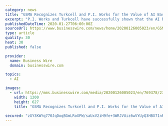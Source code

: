 ```yaml
---
category: news
title: "GSMA Recognizes Turkcell and P.I. Works for the Value of AI Based Network Automation"
excerpt: "P.I. Works and Turkcell have successfully shown that the AI based, service aware network automation delivered stronger improvements as compared to conventional automation solutions. The details of the deployed solutions and their benefits are provided in a joint white paper authored by GSMA, Turkcell and P.I. Works under GSMA’s Future ..."
publishedDateTime: 2020-01-27T06:00:00Z
sourceUrl: https://www.businesswire.com/news/home/20200126005023/en/GSMA-Recognizes-Turkcell-P.I.-Works-AI-Based
type: article
quality: 30
heat: 30
published: false

provider:
  name: Business Wire
  domain: businesswire.com

topics:
  - AI

images:
  - url: https://mms.businesswire.com/media/20200126005023/en/769378/23/P.I._Works_Logo_Solid_Bars_viewimage.jpg
    width: 1200
    height: 627
    title: "GSMA Recognizes Turkcell and P.I. Works for the Value of AI Based Network Automation"

secured: "zGY3KWYq770JqDoqBGmLRoXPW/saUxV2iH9fe+3WRJVUiz6wVYUyQ3HBX71nRa+vBXrutzzaFwT6C5hhp1XOUw2QNObR5QT0CNchlPsXrJf+oMaqFeIGTrqzWmowTpoutMpS5J6iiAorK9sQkqA87dh1D6uPV+cSA8Kf93/FC+t8V+e5/+OeNqQmXSvXYY8+G94N4pKAf5UVtNCgV4P5iPZ1nMZuzu49Ut7CMM7FpfnBUhnaZNNScYRmVtjitYHzZklh4HH3n2SxuXCg84zMzhYp0sYY1Kp1+VrTYJuk5+HkLqcLC20DKJC/hIs5RToY;bH5lHW3yJGAXjOexSw2ByA=="
---
```


